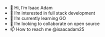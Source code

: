 - 👋 Hi, I’m Isaac Adam
- 👀 I’m interested in full stack development
- 🌱 I’m currently learning GO
- 💞️ I’m looking to collaborate on open source
- 📫 How to reach me @isaacadam25

<!---
isaacadam25/isaacadam25 is a ✨ special ✨ repository because its `README.md` (this file) appears on your GitHub profile.
You can click the Preview link to take a look at your changes.
--->
